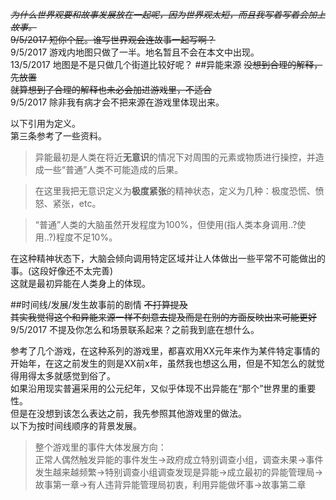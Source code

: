 ~~*为什么世界观要和故事发展放在一起呢，因为世界观太短，而且我写着写着会加上故事。*  
9/5/2017 短你个屁。谁写世界观会连故事一起写啊？~~  
9/5/2017 游戏内地图只做了一半。地名暂且不会在本文中出现。  
13/5/2017 地图是不是只做几个街道比较好呢？
##异能来源
~~没想到合理的解释，先放置  
就算想到了合理的解释也未必会加进游戏里，不适合~~  
9/5/2017 除非我有病才会不把来源在游戏里体现出来。  

以下引用为定义。  
第三条参考了一些资料。
>异能最初是人类在将近**无意识**的情况下对周围的元素或物质进行操控，并造成一些“普通”人类不可能造成的后果。
  
>在这里我把无意识定义为**极度紧张**的精神状态，定义为几种：极度恐慌、愤怒、紧张，etc。  

>“普通”人类的大脑虽然开发程度为100%，但使用(指人类本身调用..?使用..?)程度不足10%。

在这种精神状态下，大脑会倾向调用特定区域并让人体做出一些平常不可能做出的事。(这段好像还不太完善)  
这就是最初异能在人类身上的体现。

##时间线/发展/发生故事前的剧情
~~不打算提及  
其实我觉得这个和异能来源一样不刻意去提及而是在别的方面反映出来可能更好~~  
9/5/2017 不提及你怎么和场景联系起来？之前我到底在想什么。

参考了几个游戏，在这种系列的游戏里，都喜欢用XX元年来作为某件特定事情的开始年，在这之前发生的则是XX前x年，虽然我也想这么用，但是不知怎么的就觉得用得太多就感觉到俗了。  
如果沿用现实普遍采用的公元纪年，又似乎体现不出异能在“那个”世界里的重要性。  
但是在没想到该怎么表达之前，我先参照其他游戏里的做法。  
以下为按时间线顺序的背景发展。  
>整个游戏里的事件大体发展方向：  
正常人偶然触发异能的事件发生->政府成立特别调查小组，调查未果->事件发生越来越频繁->特别调查小组调查发现是异能->成立最初的异能管理局->故事第一章->有人违背异能管理局初衷，利用异能做坏事->故事第二章  

